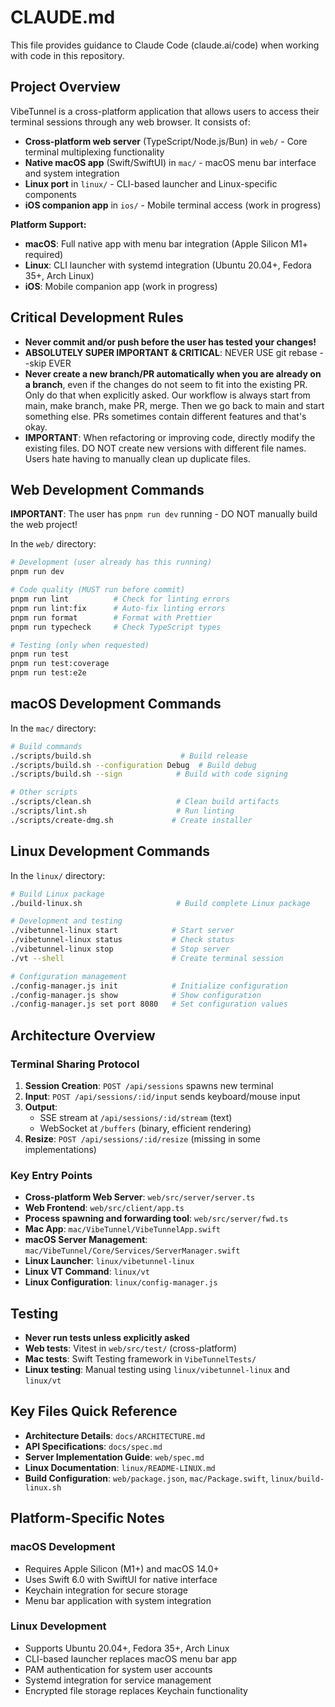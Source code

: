 # CLAUDE.md

This file provides guidance to Claude Code (claude.ai/code) when working with code in this repository.

## Project Overview

VibeTunnel is a cross-platform application that allows users to access their terminal sessions through any web browser. It consists of:
- **Cross-platform web server** (TypeScript/Node.js/Bun) in `web/` - Core terminal multiplexing functionality
- **Native macOS app** (Swift/SwiftUI) in `mac/` - macOS menu bar interface and system integration
- **Linux port** in `linux/` - CLI-based launcher and Linux-specific components  
- **iOS companion app** in `ios/` - Mobile terminal access (work in progress)

**Platform Support:**
- **macOS**: Full native app with menu bar integration (Apple Silicon M1+ required)
- **Linux**: CLI launcher with systemd integration (Ubuntu 20.04+, Fedora 35+, Arch Linux)
- **iOS**: Mobile companion app (work in progress)

## Critical Development Rules

- **Never commit and/or push before the user has tested your changes!**
- **ABSOLUTELY SUPER IMPORTANT & CRITICAL**: NEVER USE git rebase --skip EVER
- **Never create a new branch/PR automatically when you are already on a branch**, even if the changes do not seem to fit into the existing PR. Only do that when explicitly asked. Our workflow is always start from main, make branch, make PR, merge. Then we go back to main and start something else. PRs sometimes contain different features and that's okay.
- **IMPORTANT**: When refactoring or improving code, directly modify the existing files. DO NOT create new versions with different file names. Users hate having to manually clean up duplicate files.

## Web Development Commands

**IMPORTANT**: The user has `pnpm run dev` running - DO NOT manually build the web project!

In the `web/` directory:

```bash
# Development (user already has this running)
pnpm run dev

# Code quality (MUST run before commit)
pnpm run lint          # Check for linting errors
pnpm run lint:fix      # Auto-fix linting errors
pnpm run format        # Format with Prettier
pnpm run typecheck     # Check TypeScript types

# Testing (only when requested)
pnpm run test
pnpm run test:coverage
pnpm run test:e2e
```

## macOS Development Commands

In the `mac/` directory:

```bash
# Build commands
./scripts/build.sh                    # Build release
./scripts/build.sh --configuration Debug  # Build debug
./scripts/build.sh --sign            # Build with code signing

# Other scripts
./scripts/clean.sh                   # Clean build artifacts
./scripts/lint.sh                    # Run linting
./scripts/create-dmg.sh             # Create installer
```

## Linux Development Commands

In the `linux/` directory:

```bash
# Build Linux package
./build-linux.sh                     # Build complete Linux package

# Development and testing
./vibetunnel-linux start            # Start server
./vibetunnel-linux status           # Check status
./vibetunnel-linux stop             # Stop server
./vt --shell                        # Create terminal session

# Configuration management
./config-manager.js init            # Initialize configuration
./config-manager.js show            # Show configuration
./config-manager.js set port 8080   # Set configuration values
```

## Architecture Overview

### Terminal Sharing Protocol
1. **Session Creation**: `POST /api/sessions` spawns new terminal
2. **Input**: `POST /api/sessions/:id/input` sends keyboard/mouse input
3. **Output**:
   - SSE stream at `/api/sessions/:id/stream` (text)
   - WebSocket at `/buffers` (binary, efficient rendering)
4. **Resize**: `POST /api/sessions/:id/resize` (missing in some implementations)

### Key Entry Points
- **Cross-platform Web Server**: `web/src/server/server.ts`
- **Web Frontend**: `web/src/client/app.ts`
- **Process spawning and forwarding tool**: `web/src/server/fwd.ts`
- **Mac App**: `mac/VibeTunnel/VibeTunnelApp.swift`
- **macOS Server Management**: `mac/VibeTunnel/Core/Services/ServerManager.swift`
- **Linux Launcher**: `linux/vibetunnel-linux`
- **Linux VT Command**: `linux/vt`
- **Linux Configuration**: `linux/config-manager.js`

## Testing

- **Never run tests unless explicitly asked**
- **Web tests**: Vitest in `web/src/test/` (cross-platform)
- **Mac tests**: Swift Testing framework in `VibeTunnelTests/`
- **Linux testing**: Manual testing using `linux/vibetunnel-linux` and `linux/vt`

## Key Files Quick Reference

- **Architecture Details**: `docs/ARCHITECTURE.md`
- **API Specifications**: `docs/spec.md`
- **Server Implementation Guide**: `web/spec.md`
- **Linux Documentation**: `linux/README-LINUX.md`
- **Build Configuration**: `web/package.json`, `mac/Package.swift`, `linux/build-linux.sh`

## Platform-Specific Notes

### macOS Development
- Requires Apple Silicon (M1+) and macOS 14.0+
- Uses Swift 6.0 with SwiftUI for native interface
- Keychain integration for secure storage
- Menu bar application with system integration

### Linux Development  
- Supports Ubuntu 20.04+, Fedora 35+, Arch Linux
- CLI-based launcher replaces macOS menu bar app
- PAM authentication for system user accounts
- Systemd integration for service management
- Encrypted file storage replaces Keychain functionality

